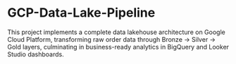 # GCP-Data-Lake-Pipeline
This project implements a complete data lakehouse architecture on Google Cloud Platform, transforming raw order data through Bronze → Silver → Gold layers, culminating in business-ready analytics in BigQuery and Looker Studio dashboards.
